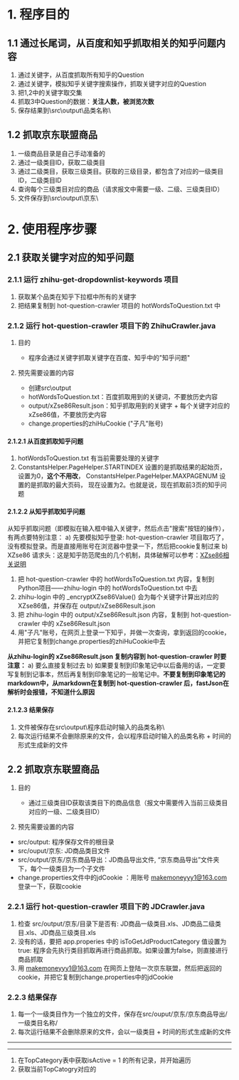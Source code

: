 # 1. 程序目的
## 1.1 通过长尾词，从百度和知乎抓取相关的知乎问题内容
1. 通过关键字，从百度抓取所有知乎的Question
2. 通过关键字，模拟知乎关键字搜索操作，抓取关键字对应的Question
3. 把1,2中的关键字取交集
4. 抓取3中Question的数据：**关注人数，被浏览次数**
5. 保存结果到\src\output\品类名称\

## 1.2 抓取京东联盟商品
1. 一级商品目录是自己手动准备的
2. 通过一级类目ID，获取二级类目
3. 通过二级类目，获取三级类目。获取的三级目录，都包含了对应的一级类目ID，二级类目ID
4. 查询每个三级类目对应的商品（请求报文中需要一级、二级、三级类目ID）
5. 文件保存到\src\output\京东\


# 2. 使用程序步骤
## 2.1 获取关键字对应的知乎问题


### 2.1.1 运行 zhihu-get-dropdownlist-keywords 项目

1. 获取某个品类在知乎下拉框中所有的关键字
2. 把结果复制到 hot-question-crawler 项目的 hotWordsToQuestion.txt 中


### 2.1.2 运行 hot-question-crawler 项目下的 ZhihuCrawler.java
1. 目的
   * 程序会通过关键字抓取关键字在百度、知乎中的"知乎问题"
   
2. 预先需要设置的内容
   * 创建src\output
   * hotWordsToQuestion.txt：百度抓取用到的关键词，不要放历史内容
   * output/xZse86Result.json：知乎抓取用到的关键字 + 每个关键字对应的xZse86值，不要放历史内容
   * change.properties的zhiHuCookie ("子凡"账号)
   

#### 2.1.2.1 从百度抓取知乎问题
1. hotWordsToQuestion.txt 有当前需要处理的关键字
2. ConstantsHelper.PageHelper.STARTINDEX 设置的是抓取结果的起始页，设置为0，**这个不用改**， ConstantsHelper.PageHelper.MAXPAGENUM 设置的是抓取的最大页码，
现在设置为2。也就是说，现在抓取前3页的知乎问题

#### 2.1.2.2 从知乎抓取知乎问题
从知乎抓取问题（即模拟在输入框中输入关键字，然后点击"搜索"按钮的操作），有两点要特别注意：
a) 先要模拟知乎登录: hot-question-crawler 项目取巧了，没有模拟登录。而是直接用账号在浏览器中登录一下，然后把cookie复制过来
b) XZse86 请求头：这是知乎防范爬虫的几个机制，具体破解可以参考：[XZse86相关说明](https://github.com/monalisali/zhihu-login/blob/master/%E9%87%8D%E8%A6%81%E4%BA%8B%E9%A1%B9.md)

1. 把 hot-question-crawler 中的 hotWordsToQuestion.txt 内容，复制到Python项目——zhihu-login 中的 hotWordsToQuestion.txt 中去
2. zhihu-login 中的 _encryptXZse86Value() 会为每个关键字计算出对应的XZse86值，并保存在 output/xZse86Result.json
3. 把 zhihu-login 中的 output/xZse86Result.json 内容，复制到 hot-question-crawler 中的 xZse86Result.json 
4. 用"子凡"账号，在网页上登录一下知乎，并做一次查询，拿到返回的cookie，并把它复制到change.properties的zhiHuCookie中去

**从zhihu-login的 xZse86Result.json 复制内容到 hot-question-crawler 时要注意：**
a) 要么直接复制过去
b) 如果要复制到印象笔记中以后备用的话，一定要写复制到记事本，然后再复制到印象笔记的一般笔记中。**不要复制到印象笔记的markdown中，从markdown在复制到 hot-question-crawler 后，fastJson在
  解析时会报错，不知道什么原因**

#### 2.1.2.3 结果保存
1. 文件被保存在src\output\程序启动时输入的品类名称\
2. 每次运行结果不会删除原来的文件，会以程序启动时输入的品类名称 + 时间的形式生成新的文件


## 2.2 抓取京东联盟商品
1. 目的
   * 通过三级类目ID获取该类目下的商品信息（报文中需要传入当前三级类目对应的一级、二级类目ID）
   
2. 预先需要设置的内容
  * src/output: 程序保存文件的根目录
  * src/ouput/京东: JD商品类目文件
  * src/output/京东/京东商品导出：JD商品导出文件, “京东商品导出”文件夹下，每个一级类目为一个子文件
  * change.properties文件中的jdCookie ：用账号 makemoneyyy1@163.com 登录一下，获取cookie
 
### 2.2.1 运行 hot-question-crawler 项目下的 JDCrawler.java

1. 检查 src/output/京东/目录下是否有: JD商品一级类目.xls、JD商品二级类目.xls、JD商品三级类目.xls
2. 没有的话，要把 app.properies 中的 isToGetJdProductCategory 值设置为 true: 程序会先执行类目抓取再进行商品抓取。如果设置为false，则直接进行商品抓取
3. 用 makemoneyyy1@163.com 在网页上登陆一次京东联盟，然后把返回的cookie，并把它复制到change.properties中的jdCookie

### 2.2.3 结果保存
1. 每一个一级类目作为一个独立的文件，保存在src/ouput/京东/京东商品导出/一级类目名称/
2. 每次运行结果不会删除原来的文件，会以一级类目 + 时间的形式生成新的文件

***
***
1. 在TopCategory表中获取isActive = 1 的所有记录，并开始遍历
2. 获取当前TopCatogry对应的
